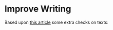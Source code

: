 # Improve Writing

Based upon [this article] some extra checks on texts:

[this article]: http://matt.might.net/articles/shell-scripts-for-passive-voice-weasel-words-duplicates/